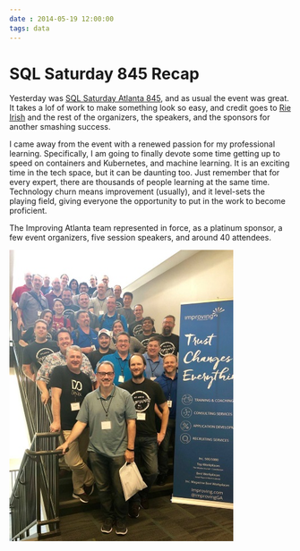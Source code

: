 ```yaml
---
date : 2014-05-19 12:00:00
tags: data
---
```

# SQL Saturday 845 Recap

Yesterday was [SQL Saturday Atlanta 845](https://www.sqlsaturday.com/845/EventHome.aspx), and as usual the event was great. It takes a lof of work to make something look so easy, and credit goes to [Rie Irish](https://twitter.com/IrishSQL) and the rest of the organizers, the speakers, and the sponsors for another smashing success.

I came away from the event with a renewed passion for my professional learning. Specifically, I am going to finally devote some time getting up to speed on containers and Kubernetes, and machine learning. It is an exciting time in the tech space, but it can be daunting too. Just remember that for every expert, there are thousands of people learning at the same time. Technology churn means improvement (usually), and it level-sets the playing field, giving everyone the opportunity to put in the work to become proficient.

The Improving Atlanta team represented in force, as a platinum sponsor, a few event organizers, five session speakers, and around 40 attendees.

![Improving Atlanta at SQL Saturday 845, May 18, 2019](/assets/img/sqlsat845-group.jpg)
